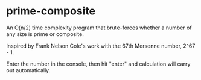# prime-composite
An O(n/2) time complexity program that brute-forces whether a number of any size is prime or composite.

Inspired by Frank Nelson Cole's work with the 67th Mersenne number, 2^67 - 1.

Enter the number in the console, then hit "enter" and calculation will carry out automatically.
